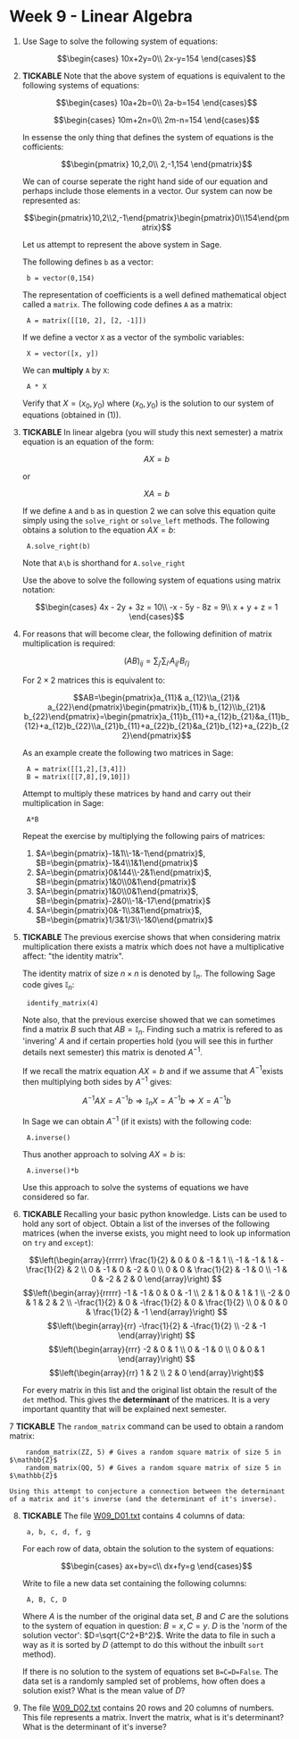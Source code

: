 # Week 9 - Linear Algebra

1. Use Sage to solve the following system of equations:

    $$\begin{cases}
    10x+2y=0\\
    2x-y=154
    \end{cases}$$

2. **TICKABLE** Note that the above system of equations is equivalent to the following systems of equations:

    $$\begin{cases}
    10a+2b=0\\
    2a-b=154
    \end{cases}$$

    $$\begin{cases}
    10m+2n=0\\
    2m-n=154
    \end{cases}$$

    In essense the only thing that defines the system of equations is the cofficients:

    $$\begin{pmatrix}
    10,2,0\\
    2,-1,154
    \end{pmatrix}$$

    We can of course seperate the right hand side of our equation and perhaps include those elements in a vector. Our system can now be represented as:

    $$\begin{pmatrix}10,2\\2,-1\end{pmatrix}\begin{pmatrix}0\\154\end{pmatrix}$$

    Let us attempt to represent the above system in Sage.

    The following defines `b` as a vector:

        b = vector(0,154)

    The representation of coefficients is a well defined mathematical object called a `matrix`. The following code defines `A` as a matrix:

        A = matrix([[10, 2], [2, -1]])

    If we define a vector `X` as a vector of the symbolic variables:

        X = vector([x, y])

    We can **multiply** `A` by `X`:

        A * X

    Verify that $X = (x_0, y_0)$ where $(x_0, y_0)$ is the solution to our system of equations (obtained in (1)).

3. **TICKABLE** In linear algebra (you will study this next semester) a matrix equation is an equation of the form:

    $$AX=b$$

    or

    $$XA=b$$

    If we define `A` and `b` as in question 2 we can solve this equation quite simply using the `solve_right` or `solve_left` methods. The following obtains a solution to the equation $AX=b$:

        A.solve_right(b)

    Note that `A\b` is shorthand for `A.solve_right`

    Use the above to solve the following system of equations using matrix notation:

    $$\begin{cases}
    4x - 2y + 3z = 10\\
    -x - 5y - 8z = 9\\
    x + y + z = 1
    \end{cases}$$

4. For reasons that will become clear, the following definition of matrix multiplication is required:

    $$(AB)_{ij}=\sum_{j'}\sum_{i'}A_{ij'}B_{i'j}$$

    For $2\times 2$ matrices this is equivalent to:

    $$AB=\begin{pmatrix}a_{11}& a_{12}\\a_{21}& a_{22}\end{pmatrix}\begin{pmatrix}b_{11}& b_{12}\\b_{21}& b_{22}\end{pmatrix}=\begin{pmatrix}a_{11}b_{11}+a_{12}b_{21}&a_{11}b_{12}+a_{12}b_{22}\\a_{21}b_{11}+a_{22}b_{21}&a_{21}b_{12}+a_{22}b_{22}\end{pmatrix}$$

    As an example create the following two matrices in Sage:

        A = matrix([[1,2],[3,4]])
        B = matrix([[7,8],[9,10]])

    Attempt to multiply these matrices by hand and carry out their multiplication in Sage:

        A*B

    Repeat the exercise by multiplying the following pairs of matrices:

    1. $A=\begin{pmatrix}-1&1\\-1&-1\end{pmatrix}$, $B=\begin{pmatrix}-1&4\\1&1\end{pmatrix}$
    2. $A=\begin{pmatrix}0&144\\-2&1\end{pmatrix}$, $B=\begin{pmatrix}1&0\\0&1\end{pmatrix}$
    3. $A=\begin{pmatrix}1&0\\0&1\end{pmatrix}$, $B=\begin{pmatrix}-2&0\\-1&-17\end{pmatrix}$
    4. $A=\begin{pmatrix}0&-1\\3&1\end{pmatrix}$, $B=\begin{pmatrix}1/3&1/3\\-1&0\end{pmatrix}$

5. **TICKABLE** The previous exercise shows that when considering matrix multiplication there exists a matrix which does not have a multiplicative affect: "the identity matrix".

    The identity matrix of size $n\times n$ is denoted by $\mathbb{I}_n$. The following Sage code gives $\mathbb{I}_n$:

        identify_matrix(4)

    Note also, that the previous exercise showed that we can sometimes find a matrix $B$ such that $AB=\mathbb{I}_n$. Finding such a matrix is refered to as 'invering' $A$ and if certain properties hold (you will see this in further details next semester) this matrix is denoted $A^{-1}$.

    If we recall the matrix equation $AX=b$ and if we assume that $A^{-1}$exists then multiplying both sides by $A^{-1}$ gives:

    $$A^{-1}AX=A^{-1}b\Rightarrow \mathbb{I}_nX=A^{-1}b\Rightarrow X=A^{-1}b$$

    In Sage we can obtain $A^{-1}$ (if it exists) with the following code:

        A.inverse()

    Thus another approach to solving $AX=b$ is:

        A.inverse()*b

    Use this approach to solve the systems of equations we have considered so far.

6. **TICKABLE** Recalling your basic python knowledge. Lists can be used to hold any sort of object. Obtain a list of the inverses of the following matrices (when the inverse exists, you might need to look up information on `try` and `except`):

    $$\left(\begin{array}{rrrrr}
\frac{1}{2} & 0 & 0 & -1 & 1 \\
-1 & -1 & 1 & -\frac{1}{2} & 2 \\
0 & -1 & 0 & -2 & 0 \\
0 & 0 & \frac{1}{2} & -1 & 0 \\
-1 & 0 & -2 & 2 & 0
\end{array}\right)
$$
$$\left(\begin{array}{rrrrr}
-1 & -1 & 0 & 0 & -1 \\
2 & 1 & 0 & 1 & 1 \\
-2 & 0 & 1 & 2 & 2 \\
-\frac{1}{2} & 0 & -\frac{1}{2} & 0 & \frac{1}{2} \\
0 & 0 & 0 & \frac{1}{2} & -1
\end{array}\right)
$$
$$\left(\begin{array}{rr}
-\frac{1}{2} & -\frac{1}{2} \\
-2 & -1
\end{array}\right)
$$
$$\left(\begin{array}{rrr}
-2 & 0 & 1 \\
0 & -1 & 0 \\
0 & 0 & 1
\end{array}\right)
$$
$$\left(\begin{array}{rr}
1 & 2 \\
2 & 0
\end{array}\right)$$

    For every matrix in this list and the original list obtain the result of the `det` method. This gives the **determinant** of the matrices. It is a very important quantity that will be explained next semester.

7 **TICKABLE** The `random_matrix` command can be used to obtain a random matrix:

        random_matrix(ZZ, 5) # Gives a random square matrix of size 5 in $\mathbb{Z}$
        random_matrix(QQ, 5) # Gives a random square matrix of size 5 in $\mathbb{Z}$

    Using this attempt to conjecture a connection between the determinant of a matrix and it's inverse (and the determinant of it's inverse).

8. **TICKABLE** The file [W09_D01.txt](./Data/W09_D01.txt) contains 4 columns of data:

        a, b, c, d, f, g

    For each row of data, obtain the solution to the system of equations:

    $$\begin{cases}
    ax+by=c\\
    dx+fy=g
    \end{cases}$$

    Write to file a new data set containing the following columns:

        A, B, C, D

    Where $A$ is the number of the original data set, $B$ and $C$ are the solutions to the system of equation in question: $B=x, C=y$. $D$ is the 'norm of the solution vector': $D=\sqrt{C^2+B^2}$. Write the data to file in such a way as it is sorted by $D$ (attempt to do this without the inbuilt `sort` method).

    If there is no solution to the system of equations set `B=C=D=False`. The data set is a randomly sampled set of problems, how often does a solution exist? What is the mean value of $D$?

8. The file [W09_D02.txt](./Data/W09_D02.txt) contains 20 rows and 20 columns of numbers. This file represents a matrix. Invert the matrix, what is it's determinant? What is the determinant of it's inverse?

